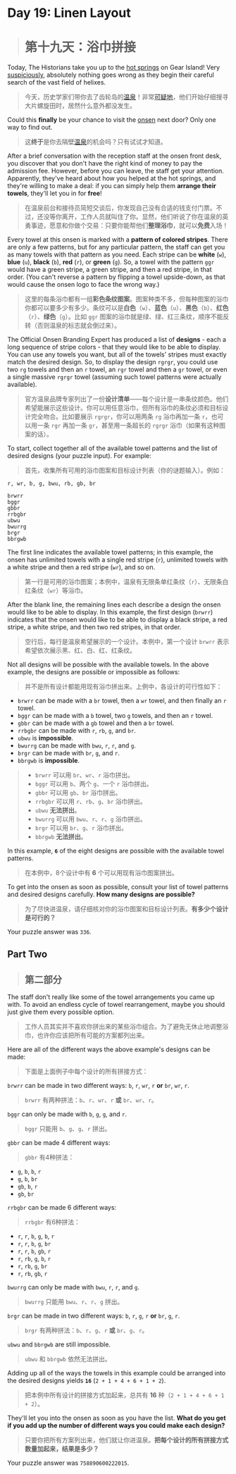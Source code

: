 # Day 19: Linen Layout
> # 第十九天：浴巾拼接

Today, The Historians take you up to the [hot springs](https://adventofcode.com/2023/day/12) on Gear Island! Very [suspiciously](https://www.youtube.com/watch?v=ekL881PJMjI), absolutely nothing goes wrong as they begin their careful search of the vast field of helixes.
> 今天，历史学家们带你去了齿轮岛的[温泉](https://adventofcode.com/2023/day/12)！非常[可疑地](https://www.youtube.com/watch?v=ekL881PJMjI)，他们开始仔细搜寻大片螺旋田时，居然什么意外都没发生。

Could this **finally** be your chance to visit the [onsen](https://en.wikipedia.org/wiki/Onsen) next door? Only one way to find out.
> 这**终于**是你去隔壁[温泉](https://en.wikipedia.org/wiki/Onsen)的机会吗？只有试试才知道。

After a brief conversation with the reception staff at the onsen front desk, you discover that you don't have the right kind of money to pay the admission fee. However, before you can leave, the staff get your attention. Apparently, they've heard about how you helped at the hot springs, and they're willing to make a deal: if you can simply help them **arrange their towels**, they'll let you in for **free**!
> 在温泉前台和接待员简短交谈后，你发现自己没有合适的钱支付门票。不过，还没等你离开，工作人员就叫住了你。显然，他们听说了你在温泉的英勇事迹，愿意和你做个交易：只要你能帮他们**整理浴巾**，就可以**免费**入场！

Every towel at this onsen is marked with a **pattern of colored stripes**. There are only a few patterns, but for any particular pattern, the staff can get you as many towels with that pattern as you need. Each stripe can be **white** (`w`), **blue** (`u`), **black** (`b`), **red** (`r`), or **green** (`g`). So, a towel with the pattern `ggr` would have a green stripe, a green stripe, and then a red stripe, in that order. (You can't reverse a pattern by flipping a towel upside-down, as that would cause the onsen logo to face the wrong way.)
> 这里的每条浴巾都有一组**彩色条纹图案**。图案种类不多，但每种图案的浴巾你都可以要多少有多少。条纹可以是**白色**（`w`）、**蓝色**（`u`）、**黑色**（`b`）、**红色**（`r`）、**绿色**（`g`）。比如 `ggr` 图案的浴巾就是绿、绿、红三条纹，顺序不能反转（否则温泉的标志就会倒过来）。

The Official Onsen Branding Expert has produced a list of **designs** - each a long sequence of stripe colors - that they would like to be able to display. You can use any towels you want, but all of the towels' stripes must exactly match the desired design. So, to display the design `rgrgr`, you could use two `rg` towels and then an `r` towel, an `rgr` towel and then a `gr` towel, or even a single massive `rgrgr` towel (assuming such towel patterns were actually available).
> 官方温泉品牌专家列出了一份**设计清单**——每个设计是一串条纹颜色。他们希望能展示这些设计。你可以用任意浴巾，但所有浴巾的条纹必须和目标设计完全吻合。比如要展示 `rgrgr`，你可以用两条 `rg` 浴巾再加一条 `r`，也可以用一条 `rgr` 再加一条 `gr`，甚至用一条超长的 `rgrgr` 浴巾（如果有这种图案的话）。

To start, collect together all of the available towel patterns and the list of desired designs (your puzzle input). For example:
> 首先，收集所有可用的浴巾图案和目标设计列表（你的谜题输入）。例如：

```
r, wr, b, g, bwu, rb, gb, br

brwrr
bggr
gbbr
rrbgbr
ubwu
bwurrg
brgr
bbrgwb
```

The first line indicates the available towel patterns; in this example, the onsen has unlimited towels with a single red stripe (`r`), unlimited towels with a white stripe and then a red stripe (`wr`), and so on.
> 第一行是可用的浴巾图案；本例中，温泉有无限条单红条纹（`r`）、无限条白红条纹（`wr`）等浴巾。

After the blank line, the remaining lines each describe a design the onsen would like to be able to display. In this example, the first design (`brwrr`) indicates that the onsen would like to be able to display a black stripe, a red stripe, a white stripe, and then two red stripes, in that order.
> 空行后，每行是温泉希望展示的一个设计。本例中，第一个设计 `brwrr` 表示希望依次展示黑、红、白、红、红条纹。

Not all designs will be possible with the available towels. In the above example, the designs are possible or impossible as follows:
> 并不是所有设计都能用现有浴巾拼出来。上例中，各设计的可行性如下：

- `brwrr` can be made with a `br` towel, then a `wr` towel, and then finally an `r` towel.
- `bggr` can be made with a `b` towel, two `g` towels, and then an `r` towel.
- `gbbr` can be made with a `gb` towel and then a `br` towel.
- `rrbgbr` can be made with `r`, `rb`, `g`, and `br`.
- `ubwu` is **impossible**.
- `bwurrg` can be made with `bwu`, `r`, `r`, and `g`.
- `brgr` can be made with `br`, `g`, and `r`.
- `bbrgwb` is **impossible**.
> - `brwrr` 可以用 `br`、`wr`、`r` 浴巾拼出。
> - `bggr` 可以用 `b`、两个 `g`、一个 `r` 浴巾拼出。
> - `gbbr` 可以用 `gb`、`br` 浴巾拼出。
> - `rrbgbr` 可以用 `r`、`rb`、`g`、`br` 浴巾拼出。
> - `ubwu` **无法拼出**。
> - `bwurrg` 可以用 `bwu`、`r`、`r`、`g` 浴巾拼出。
> - `brgr` 可以用 `br`、`g`、`r` 浴巾拼出。
> - `bbrgwb` **无法拼出**。

In this example, **`6`** of the eight designs are possible with the available towel patterns.
> 在本例中，8个设计中有 **6** 个可以用现有浴巾图案拼出。

To get into the onsen as soon as possible, consult your list of towel patterns and desired designs carefully. **How many designs are possible?**
> 为了尽快进温泉，请仔细核对你的浴巾图案和目标设计列表。**有多少个设计是可行的？**

Your puzzle answer was `336`.

## Part Two
> ## 第二部分

The staff don't really like some of the towel arrangements you came up with. To avoid an endless cycle of towel rearrangement, maybe you should just give them every possible option.
> 工作人员其实并不喜欢你拼出来的某些浴巾组合。为了避免无休止地调整浴巾，也许你应该把所有可能的方案都列出来。

Here are all of the different ways the above example's designs can be made:
> 下面是上面例子中每个设计的所有拼接方式：

`brwrr` can be made in two different ways: `b`, `r`, `wr`, `r` **or** `br`, `wr`, `r`.
> `brwrr` 有两种拼法：`b`、`r`、`wr`、`r` **或** `br`、`wr`、`r`。

`bggr` can only be made with `b`, `g`, `g`, and `r`.
> `bggr` 只能用 `b`、`g`、`g`、`r` 拼出。

`gbbr` can be made 4 different ways:
> `gbbr` 有4种拼法：

- `g`, `b`, `b`, `r`
- `g`, `b`, `br`
- `gb`, `b`, `r`
- `gb`, `br`

`rrbgbr` can be made 6 different ways:
> `rrbgbr` 有6种拼法：

- `r`, `r`, `b`, `g`, `b`, `r`
- `r`, `r`, `b`, `g`, `br`
- `r`, `r`, `b`, `gb`, `r`
- `r`, `rb`, `g`, `b`, `r`
- `r`, `rb`, `g`, `br`
- `r`, `rb`, `gb`, `r`

`bwurrg` can only be made with `bwu`, `r`, `r`, and `g`.
> `bwurrg` 只能用 `bwu`、`r`、`r`、`g` 拼出。

`brgr` can be made in two different ways: `b`, `r`, `g`, `r` **or** `br`, `g`, `r`.
> `brgr` 有两种拼法：`b`、`r`、`g`、`r` **或** `br`、`g`、`r`。

`ubwu` and `bbrgwb` are still impossible.
> `ubwu` 和 `bbrgwb` 依然无法拼出。

Adding up all of the ways the towels in this example could be arranged into the desired designs yields **`16`** (`2 + 1 + 4 + 6 + 1 + 2`).
> 把本例中所有设计的拼接方式加起来，总共有 **16** 种（`2 + 1 + 4 + 6 + 1 + 2`）。

They'll let you into the onsen as soon as you have the list. **What do you get if you add up the number of different ways you could make each design?**
> 只要你把所有方案列出来，他们就让你进温泉。**把每个设计的所有拼接方式数量加起来，结果是多少？**

Your puzzle answer was `758890600222015`.
